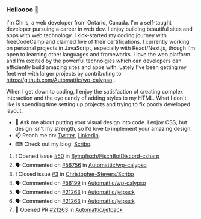### Helloooo 👋

I'm Chris, a web developer from Ontario, Canada. I'm a self-taught developer pursuing a career in web dev. I enjoy building beautiful sites and apps with web technology.
I kick-started my coding journey with freeCodeCamp and claimed five of their certifications.  I currently working on personal projects in JavaScript, especially with React/Next.js, though I'm open to learning other languages and frameworks. I love the web platform and I'm excited by the powerful technolgies which can developers can efficiently build amazing sites and apps with. Lately I've been getting my feet wet with larger projects by contributing to https://github.com/Automattic/wp-calypso .

When I get down to coding, I enjoy the satisfaction of creating complex interaction and the eye candy of adding styles to my HTML. What I don't like is spending time setting up projects and trying to fix poorly developed layout.

- 💬 Ask me about putting your visual design into code. I enjoy CSS, but design isn't my strength, so I'd love to implement your amazing design.
- 📫 Reach me on: [Twitter](https://twitter.com/Christo28120856), [Linkedin](https://www.linkedin.com/in/christopher-stevers-07b9a5204/).
- ⌨ Check out my blog: [Scribo](https://christopherstevers.cf).
<!--
**Christopher-Stevers/Christopher-Stevers** is a ✨ _special_ ✨ repository because its `README.md` (this file) appears on your GitHub profile.

Here are some ideas to get you started:

- 🔭 I’m currently working on ...
- 🌱 I’m currently learning ...
- 👯 I’m looking to collaborate on ...
- 🤔 I’m looking for help with ...
- 😄 Pronouns: ...
- ⚡ Fun fact: ...
-->

<!--START_SECTION:activity-->
1. ❗️ Opened issue [#50](https://github.com/flyingfisch/FischBotDiscord-csharp/issues/50) in [flyingfisch/FischBotDiscord-csharp](https://github.com/flyingfisch/FischBotDiscord-csharp)
2. 🗣 Commented on [#56756](https://github.com/Automattic/wp-calypso/issues/56756) in [Automattic/wp-calypso](https://github.com/Automattic/wp-calypso)
3. ❗️ Closed issue [#3](https://github.com/Christopher-Stevers/Scribo/issues/3) in [Christopher-Stevers/Scribo](https://github.com/Christopher-Stevers/Scribo)
4. 🗣 Commented on [#56199](https://github.com/Automattic/wp-calypso/issues/56199) in [Automattic/wp-calypso](https://github.com/Automattic/wp-calypso)
5. 🗣 Commented on [#21263](https://github.com/Automattic/jetpack/issues/21263) in [Automattic/jetpack](https://github.com/Automattic/jetpack)
6. 🗣 Commented on [#21263](https://github.com/Automattic/jetpack/issues/21263) in [Automattic/jetpack](https://github.com/Automattic/jetpack)
7. 💪 Opened PR [#21263](https://github.com/Automattic/jetpack/pull/21263) in [Automattic/jetpack](https://github.com/Automattic/jetpack)
<!--END_SECTION:activity-->
